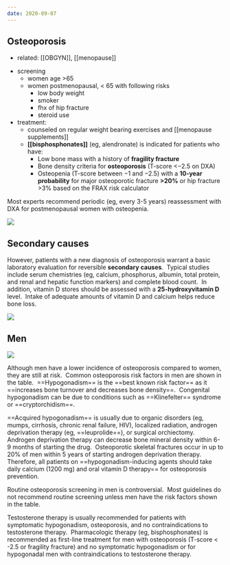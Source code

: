 ```yaml
---
date: 2020-09-07
---
```


## Osteoporosis

- related: [[OBGYN]], [[menopause]]

<!-- osteopenia vs osteoporosis, when to DXA, result, treatment when -->

- screening
	- women age >65
	- women postmenopausal, < 65 with following risks
		- low body weight
		- smoker
		- fhx of hip fracture
		- steroid use
- treatment:
	- counseled on regular weight bearing exercises and [[menopause supplements]]
	- **[[bisphosphonates]]** (eg, alendronate) is indicated for patients who have:
		- Low bone mass with a history of **fragility fracture**
		- Bone density criteria for **osteoporosis** (T-score <−2.5 on DXA)
		- Osteopenia (T-score between −1 and −2.5) with a **10-year probability** for major osteoporotic fracture **>20%** or hip fracture >3% based on the FRAX risk calculator

Most experts recommend periodic (eg, every 3-5 years)  reassessment with DXA for postmenopausal women with osteopenia.

![](https://photos.thisispiggy.com/file/wikiFiles/image-20200225201144239.png)

## Secondary causes

<!-- osteoporosis secondary causes workup -->

However, patients with a new diagnosis of osteoporosis warrant a basic laboratory evaluation for reversible **secondary causes**.  Typical studies include serum chemistries (eg, calcium, phosphorus, albumin, total protein, and renal and hepatic function markers) and complete blood count.  In addition, vitamin D stores should be assessed with a **25-hydroxyvitamin D** level.  Intake of adequate amounts of vitamin D and calcium helps reduce bone loss.

![](https://photos.thisispiggy.com/file/wikiFiles/20220525132654.png)

## Men

<!-- osteoporosis in men causes -->

![](https://photos.thisispiggy.com/file/wikiFiles/20220531142123.png)

Although men have a lower incidence of osteoporosis compared to women, they are still at risk.  Common osteoporosis risk factors in men are shown in the table.  ==Hypogonadism== is the ==best known risk factor== as it ==increases bone turnover and decreases bone density==.  Congenital hypogonadism can be due to conditions such as ==Klinefelter== syndrome or ==cryptorchidism==.

==Acquired hypogonadism== is usually due to organic disorders (eg, mumps, cirrhosis, chronic renal failure, HIV), localized radiation, androgen deprivation therapy (eg, ==leuprolide==), or surgical orchiectomy.  Androgen deprivation therapy can decrease bone mineral density within 6-9 months of starting the drug.  Osteoporotic skeletal fractures occur in up to 20% of men within 5 years of starting androgen deprivation therapy.  Therefore, all patients on ==hypogonadism-inducing agents should take daily calcium (1200 mg) and oral vitamin D therapy== for osteoporosis prevention.

Routine osteoporosis screening in men is controversial.  Most guidelines do not recommend routine screening unless men have the risk factors shown in the table.

Testosterone therapy is usually recommended for patients with symptomatic hypogonadism, osteoporosis, and no contraindications to testosterone therapy.  Pharmacologic therapy (eg, bisphosphonates) is recommended as first-line treatment for men with osteoporosis (T-score < -2.5 or fragility fracture) and no symptomatic hypogonadism or for hypogonadal men with contraindications to testosterone therapy.
